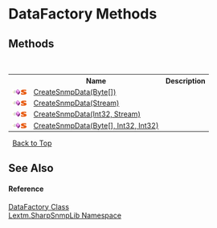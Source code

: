 # DataFactory Methods
 


## Methods
&nbsp;<table><tr><th></th><th>Name</th><th>Description</th></tr><tr><td>![Public method](media/pubmethod.gif "Public method")![Static member](media/static.gif "Static member")</td><td><a href="M_Lextm_SharpSnmpLib_DataFactory_CreateSnmpData">CreateSnmpData(Byte[])</a></td><td /></tr><tr><td>![Public method](media/pubmethod.gif "Public method")![Static member](media/static.gif "Static member")</td><td><a href="M_Lextm_SharpSnmpLib_DataFactory_CreateSnmpData_3">CreateSnmpData(Stream)</a></td><td /></tr><tr><td>![Public method](media/pubmethod.gif "Public method")![Static member](media/static.gif "Static member")</td><td><a href="M_Lextm_SharpSnmpLib_DataFactory_CreateSnmpData_2">CreateSnmpData(Int32, Stream)</a></td><td /></tr><tr><td>![Public method](media/pubmethod.gif "Public method")![Static member](media/static.gif "Static member")</td><td><a href="M_Lextm_SharpSnmpLib_DataFactory_CreateSnmpData_1">CreateSnmpData(Byte[], Int32, Int32)</a></td><td /></tr></table>&nbsp;
<a href="#datafactory-methods">Back to Top</a>

## See Also


#### Reference
<a href="T_Lextm_SharpSnmpLib_DataFactory">DataFactory Class</a><br /><a href="N_Lextm_SharpSnmpLib">Lextm.SharpSnmpLib Namespace</a><br />